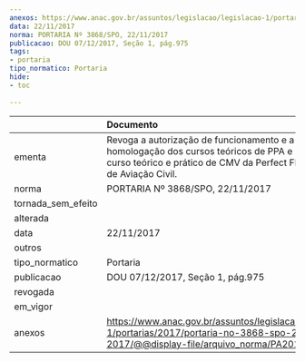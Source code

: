 ```yaml
---
anexos: https://www.anac.gov.br/assuntos/legislacao/legislacao-1/portarias/2017/portaria-no-3868-spo-22-11-2017/@@display-file/arquivo_norma/PA2017-3868.pdf
data: 22/11/2017
norma: PORTARIA Nº 3868/SPO, 22/11/2017
publicacao: DOU 07/12/2017, Seção 1, pág.975
tags:
- portaria
tipo_normatico: Portaria
hide: 
- toc 
 
---
```


|                    | Documento                                                                                                                                                                 |
|:-------------------|:--------------------------------------------------------------------------------------------------------------------------------------------------------------------------|
| ementa             | Revoga a autorização de funcionamento e a homologação dos cursos teóricos de PPA e PCA/IFR e do curso teórico e prático de CMV da Perfect Flight Escola de Aviação Civil. |
| norma              | PORTARIA Nº 3868/SPO, 22/11/2017                                                                                                                                          |
| tornada_sem_efeito |                                                                                                                                                                           |
| alterada           |                                                                                                                                                                           |
| data               | 22/11/2017                                                                                                                                                                |
| outros             |                                                                                                                                                                           |
| tipo_normatico     | Portaria                                                                                                                                                                  |
| publicacao         | DOU 07/12/2017, Seção 1, pág.975                                                                                                                                          |
| revogada           |                                                                                                                                                                           |
| em_vigor           |                                                                                                                                                                           |
| anexos             | https://www.anac.gov.br/assuntos/legislacao/legislacao-1/portarias/2017/portaria-no-3868-spo-22-11-2017/@@display-file/arquivo_norma/PA2017-3868.pdf                      |